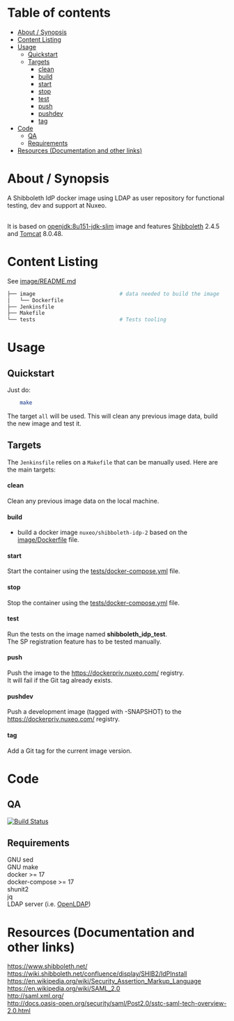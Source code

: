 # Table of contents

   * [About / Synopsis](#about--synopsis)
   * [Content Listing](#content-listing)
   * [Usage](#usage)
      * [Quickstart](#quickstart)
      * [Targets](#targets)
        * [clean](#clean)
        * [build](#build)
        * [start](#start)
        * [stop](#stop)
        * [test](#test)
        * [push](#push)
        * [pushdev](#pushdev)
        * [tag](#tag)
   * [Code](#code)
      * [QA](#qa)
      * [Requirements](#requirements)
   * [Resources (Documentation and other links)](#resources-documentation-and-other-links)

# About / Synopsis

A Shibboleth IdP docker image using LDAP as user repository for functional testing, dev and support at Nuxeo.<br><br>

It is based on [openjdk:8u151-jdk-slim](https://github.com/docker-library/openjdk/blob/a893fe3cd82757e7bccc0948c88bfee09bd916c3/8-jdk/slim/Dockerfile) image and features [Shibboleth](https://www.shibboleth.net) 2.4.5 and [Tomcat](https://tomcat.apache.org/download-80.cgi) 8.0.48.

# Content Listing

See [image/README.md](image/README.md)

```bash
├── image                           # data needed to build the image
│   └── Dockerfile
├── Jenkinsfile
├── Makefile
└── tests                           # Tests tooling
```

# Usage

## Quickstart
Just do:
```bash
    make
```

The target `all` will be used. This will clean any previous image data, build the new image and test it.

## Targets

The `Jenkinsfile` relies on a `Makefile` that can be manually used. Here are the main targets:

#### clean
Clean any previous image data on the local machine.

#### build

- build a docker image `nuxeo/shibboleth-idp-2` based on the [image/Dockerfile](image/Dockerfile) file.

#### start
Start the container using the [tests/docker-compose.yml](tests/docker-compose.yml) file.

#### stop
Stop the container using the [tests/docker-compose.yml](tests/docker-compose.yml) file.

#### test
Run the tests on the image named **shibboleth_idp_test**.  
The SP registration feature has to be tested manually.

#### push
Push the image to the https://dockerpriv.nuxeo.com/ registry.<br>
It will fail if the Git tag already exists.

#### pushdev
Push a development image (tagged with <VERSION>-SNAPSHOT) to the https://dockerpriv.nuxeo.com/ registry.<br>

#### tag
Add a Git tag for the current image version.

# Code
## QA

[![Build Status](https://qa.nuxeo.org/jenkins/buildStatus/icon?job=/Deploy/IT-nuxeo-tools-docker-shibboleth-idp-2)](https://qa.nuxeo.org/jenkins/job/Deploy/job/IT-nuxeo-tools-docker-shibboleth-idp-2/)

## Requirements

GNU sed  
GNU make  
docker >= 17  
docker-compose >= 17  
shunit2  
jq  
LDAP server (i.e. [OpenLDAP](https://github.com/nuxeo/nuxeo-tools-docker/tree/master/openldap))

# Resources (Documentation and other links)

https://www.shibboleth.net/  
https://wiki.shibboleth.net/confluence/display/SHIB2/IdPInstall  
https://en.wikipedia.org/wiki/Security_Assertion_Markup_Language  
https://en.wikipedia.org/wiki/SAML_2.0  
http://saml.xml.org/  
http://docs.oasis-open.org/security/saml/Post2.0/sstc-saml-tech-overview-2.0.html